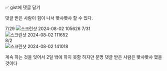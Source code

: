 
✅ gist에 댓글 달기

댓글 받은 사람이 힘이 나서 빳샤빳샤 할 수 있다.


7/29
![스크린샷 2024-08-02 105626](https://github.com/user-attachments/assets/e04a0fdd-ece9-442b-8100-25f375a03a3b)
7/31  
![스크린샷 2024-08-02 111652](https://github.com/user-attachments/assets/ab7b67b5-b5fb-4ab3-918e-50f1362a6c3c)  
8/2  
![스크린샷 2024-08-02 141018](https://github.com/user-attachments/assets/dd87abf9-f2f4-4e12-a06d-4936180b6448)


계속 하는 것을 잊어서 2일 밖에 하지 못함
하지만 분명 댓글 받은 사람은 빳샤빳샤 했을 것이다
